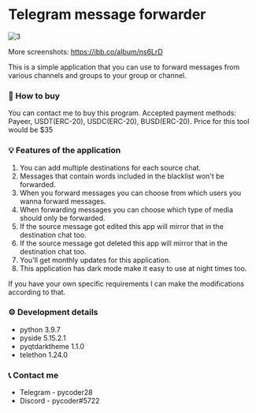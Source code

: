 # Telegram message forwarder

<img src="https://i.ibb.co/RzVBjcd/3.png" alt="3" border="0">

More screenshots: https://ibb.co/album/ns6LrD

This is a simple application that you can use to forward messages from various channels and groups to your group or channel.

### 🛒 How to buy
You can contact me to buy this program. Accepted payment methods: Payeer, USDT(ERC-20), USDC(ERC-20), BUSD(ERC-20). Price for this tool would be $35

### 💡 Features of the application
1. You can add multiple destinations for each source chat.
2. Messages that contain words included in the blacklist won't be forwarded.
3. When you forward messages you can choose from which users you wanna forward messages.
4. When forwarding messages you can choose which type of media should only be forwarded.
5. If the source message got edited this app will mirror that in the destination chat too.
6. If the source message got deleted this app will mirror that in the destination chat too.
7. You'll get monthly updates for this application.
8. This application has dark mode make it easy to use at night times too.

If you have your own specific requirements I can make the modifications according to that.

### ⚙️ Development details
- python 3.9.7
- pyside 5.15.2.1
- pyqtdarktheme 1.1.0
- telethon 1.24.0

### 📞 Contact me
* Telegram - pycoder28
* Discord - pycoder#5722
